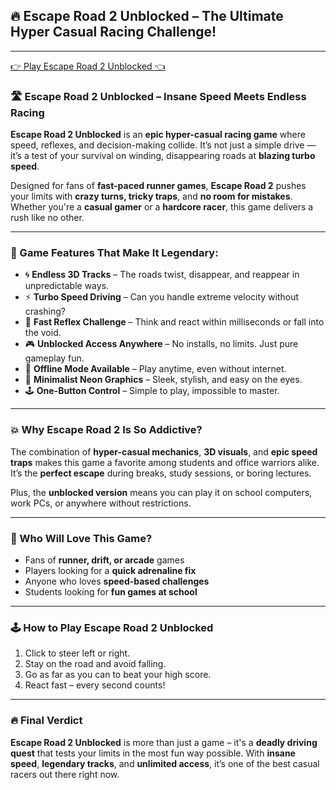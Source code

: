 ## 🔥 Escape Road 2 Unblocked – The Ultimate Hyper Casual Racing Challenge!

---

<a href="https://izigames.net/">👉 Play Escape Road 2 Unblocked 👈</a>

### 🛣️ Escape Road 2 Unblocked – Insane Speed Meets Endless Racing

**Escape Road 2 Unblocked** is an **epic hyper-casual racing game** where speed, reflexes, and decision-making collide. It’s not just a simple drive — it’s a test of your survival on winding, disappearing roads at **blazing turbo speed**.

Designed for fans of **fast-paced runner games**, **Escape Road 2** pushes your limits with **crazy turns, tricky traps**, and **no room for mistakes**. Whether you're a **casual gamer** or a **hardcore racer**, this game delivers a rush like no other.

---

### 🚗 Game Features That Make It Legendary:

- 🌀 **Endless 3D Tracks** – The roads twist, disappear, and reappear in unpredictable ways.
- ⚡ **Turbo Speed Driving** – Can you handle extreme velocity without crashing?
- 🧠 **Fast Reflex Challenge** – Think and react within milliseconds or fall into the void.
- 🎮 **Unblocked Access Anywhere** – No installs, no limits. Just pure gameplay fun.
- 📶 **Offline Mode Available** – Play anytime, even without internet.
- 🌌 **Minimalist Neon Graphics** – Sleek, stylish, and easy on the eyes.
- 🕹️ **One-Button Control** – Simple to play, impossible to master.

---

### 💥 Why Escape Road 2 Is So Addictive?

The combination of **hyper-casual mechanics**, **3D visuals**, and **epic speed traps** makes this game a favorite among students and office warriors alike. It’s the **perfect escape** during breaks, study sessions, or boring lectures.

Plus, the **unblocked version** means you can play it on school computers, work PCs, or anywhere without restrictions.

---

### 👾 Who Will Love This Game?

- Fans of **runner, drift, or arcade** games  
- Players looking for a **quick adrenaline fix**  
- Anyone who loves **speed-based challenges**  
- Students looking for **fun games at school**  

---

### 🕹️ How to Play Escape Road 2 Unblocked

1. Click to steer left or right.
2. Stay on the road and avoid falling.
3. Go as far as you can to beat your high score.
4. React fast – every second counts!

---

### 🔥 Final Verdict

**Escape Road 2 Unblocked** is more than just a game – it's a **deadly driving quest** that tests your limits in the most fun way possible. With **insane speed**, **legendary tracks**, and **unlimited access**, it’s one of the best casual racers out there right now.
